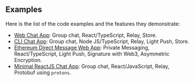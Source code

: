 ## Examples

Here is the list of the code examples and the features they demonstrate: 

- [Web Chat App](web-chat): Group chat, React/TypeScript, Relay, Store.
- [CLI Chat App](cli-chat): Group chat, Node JS/TypeScript, Relay, Light Push, Store.
- [Ethereum Direct Message Web App](eth-dm): Private Messaging, React/TypeScript, Light Push, Signature with Web3, Asymmetric Encryption.
- [Minimal ReactJS Chat App](min-react-js-chat): Group chat, React/JavaScript, Relay, Protobuf using `protons`.
